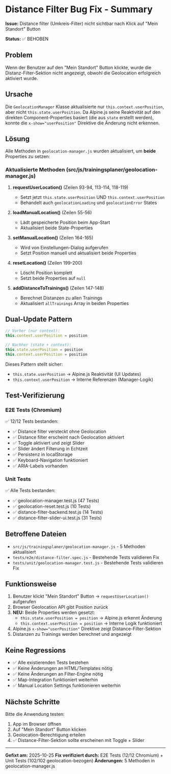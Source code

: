 # Distance Filter Bug Fix - Summary

**Issue:** Distance filter (Umkreis-Filter) nicht sichtbar nach Klick auf "Mein Standort" Button

**Status:** ✅ BEHOBEN

## Problem

Wenn der Benutzer auf den "Mein Standort" Button klickte, wurde die Distanz-Filter-Sektion nicht angezeigt, obwohl die Geolocation erfolgreich aktiviert wurde.

## Ursache

Die `GeolocationManager` Klasse aktualisierte nur `this.context.userPosition`, aber nicht `this.state.userPosition`. Da Alpine.js seine Reaktivität auf den direkten Component-Properties basiert (die aus `state` erstellt werden), konnte die `x-show="userPosition"` Direktive die Änderung nicht erkennen.

## Lösung

Alle Methoden in `geolocation-manager.js` wurden aktualisiert, um **beide** Properties zu setzen:

### Aktualisierte Methoden (src/js/trainingsplaner/geolocation-manager.js)

1. **requestUserLocation()** (Zeilen 93-94, 113-114, 118-119)
   - Setzt jetzt `this.state.userPosition` UND `this.context.userPosition`
   - Behandelt auch `geolocationLoading` und `geolocationError` States

2. **loadManualLocation()** (Zeilen 55-56)
   - Lädt gespeicherte Position beim App-Start
   - Aktualisiert beide State-Properties

3. **setManualLocation()** (Zeilen 164-165)
   - Wird von Einstellungen-Dialog aufgerufen
   - Setzt Position manuell und aktualisiert beide Properties

4. **resetLocation()** (Zeilen 199-200)
   - Löscht Position komplett
   - Setzt beide Properties auf `null`

5. **addDistanceToTrainings()** (Zeilen 147-148)
   - Berechnet Distanzen zu allen Trainings
   - Aktualisiert `allTrainings` Array in beiden Properties

## Dual-Update Pattern

```javascript
// Vorher (nur context):
this.context.userPosition = position

// Nachher (state + context):
this.state.userPosition = position
this.context.userPosition = position
```

Dieses Pattern stellt sicher:
- `this.state.userPosition` → Alpine.js Reaktivität (UI Updates)
- `this.context.userPosition` → Interne Referenzen (Manager-Logik)

## Test-Verifizierung

### E2E Tests (Chromium)
✅ 12/12 Tests bestanden:
- ✅ Distance filter versteckt ohne Geolocation
- ✅ Distance filter erscheint nach Geolocation aktiviert
- ✅ Toggle aktiviert und zeigt Slider
- ✅ Slider ändert Filterung in Echtzeit
- ✅ Persistenz in localStorage
- ✅ Keyboard-Navigation funktioniert
- ✅ ARIA-Labels vorhanden

### Unit Tests
✅ Alle Tests bestanden:
- ✅ geolocation-manager.test.js (47 Tests)
- ✅ geolocation-reset.test.js (10 Tests)
- ✅ distance-filter-backend.test.js (14 Tests)
- ✅ distance-filter-slider-ui.test.js (31 Tests)

## Betroffene Dateien

- `src/js/trainingsplaner/geolocation-manager.js` - 5 Methoden aktualisiert
- `tests/e2e/distance-filter.spec.js` - Bestehende Tests validieren Fix
- `tests/unit/geolocation-manager.test.js` - Bestehende Tests validieren Fix

## Funktionsweise

1. Benutzer klickt "Mein Standort" Button → `requestUserLocation()` aufgerufen
2. Browser Geolocation API gibt Position zurück
3. **NEU:** Beide Properties werden gesetzt:
   - `this.state.userPosition = position` → Alpine.js erkennt Änderung
   - `this.context.userPosition = position` → Interne Logik funktioniert
4. Alpine.js `x-show="userPosition"` Direktive zeigt Distance-Filter-Sektion
5. Distanzen zu Trainings werden berechnet und angezeigt

## Keine Regressions

- ✅ Alle existierenden Tests bestehen
- ✅ Keine Änderungen an HTML/Templates nötig
- ✅ Keine Änderungen an Filter-Engine nötig
- ✅ Map-Integration funktioniert weiterhin
- ✅ Manual Location Settings funktionieren weiterhin

## Nächste Schritte

Bitte die Anwendung testen:
1. App im Browser öffnen
2. Auf "Mein Standort" Button klicken
3. Geolocation-Berechtigung erteilen
4. ✅ Distance-Filter-Sektion sollte erscheinen mit Toggle + Slider

---

**Gefixt am:** 2025-10-25
**Fix verifiziert durch:** E2E Tests (12/12 Chromium) + Unit Tests (102/102 geolocation-bezogen)
**Änderungen:** 5 Methoden in geolocation-manager.js
